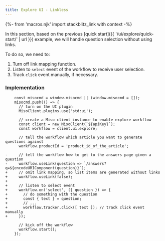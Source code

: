 ```yaml
---
title: Explore UI - Linkless
---
```


{%- from 'macros.njk' import stackblitz_link with context -%}

In this section, based on the previous [quick start]({{ '/ui/explore/quick-start/' | url }}) example, we will handle question selection without using links.

To do so, we need to:

1. Turn off link mapping function.
1. Listen to `select` event of the workflow to receive user selection.
1. Track `click` event manually, if necessary.

### Implementation

```diff-js
    const misocmd = window.misocmd || (window.misocmd = []);
    misocmd.push(() => {
      // turn on the UI plugin
      MisoClient.plugins.use('std:ui');

      // create a Miso client instance to enable explore workflow
      const client = new MisoClient(`${apiKey}`);
      const workflow = client.ui.explore;

      // tell the workflow which article you want to generate questions against
      workflow.productId = 'product_id_of_the_article';

-     // tell the workflow how to get to the answers page given a question
-     workflow.useLink(question => `/answers?q=${encodeURIComponent(question)}`);
+     // omit link mapping, so list items are generated without links
+     workflow.useLink(false);
+ 
+     // listen to select event
+     workflow.on('select', ({ question }) => {
+       // do something with the question
+       const { text } = question;
+       // ...
+       workflow.tracker.click([ text ]); // track click event manually
+     });

      // kick off the workflow
      workflow.start();
    });
```
